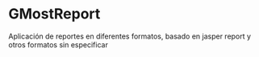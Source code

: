 # GMostReport
Aplicación de reportes en diferentes formatos, basado en jasper report y otros formatos sin especificar
